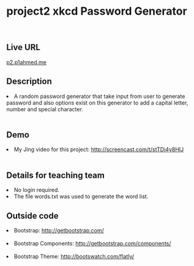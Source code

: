 <h1>project2 xkcd Password Generator</h1><br>

<h2>Live URL </h2>

<a href="p2.p1ahmed.me">p2.p1ahmed.me</a><br>


<h2>Description</h2>
<li>A random password generator that take input from user to generate password and also options exist on this generator to add a capital letter, number and special character.</li><br />


<h2>Demo</h2>
<li>My Jing video for this project: <a href="http://screencast.com/t/stTDi4y8HIJ">http://screencast.com/t/stTDi4y8HIJ</a>
</li><br/>

<h2>Details for teaching team</h2>
<li>No login required.</li>
<li>The file words.txt was used to generate the word list.</li>

<h2>Outside code</h2>

<li>Bootstrap: <a href="http://getbootstrap.com/">http://getbootstrap.com/</a>
</li><br/>
<li>Bootstrap Components: <a href="http://getbootstrap.com/components/">http://getbootstrap.com/components/</a>
</li><br/>
<li>Bootstrap Theme: <a href="http://bootswatch.com/flatly/" rel="noreferrer">http://bootswatch.com/flatly/</a>
</li><br/>


